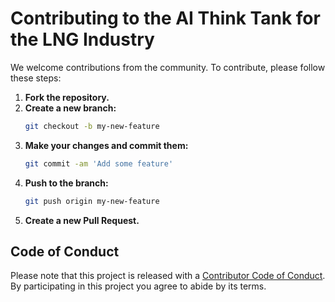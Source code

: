 # Contributing to the AI Think Tank for the LNG Industry

We welcome contributions from the community. To contribute, please follow these steps:

1. **Fork the repository.**
2. **Create a new branch:**
   ```bash
   git checkout -b my-new-feature
   ```
3. **Make your changes and commit them:**
   ```bash
   git commit -am 'Add some feature'
   ```
4. **Push to the branch:**
   ```bash
   git push origin my-new-feature
   ```
5. **Create a new Pull Request.**

## Code of Conduct

Please note that this project is released with a [Contributor Code of Conduct](CODE_OF_CONDUCT.md). By participating in this project you agree to abide by its terms.
